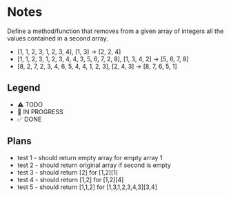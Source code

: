 # Notes

Define a method/function that removes from a given array of integers all the values
 contained in a second array.

* [1, 1, 2, 3, 1, 2, 3, 4], [1, 3] -> [2, 2, 4]
* [1, 1, 2, 3, 1, 2, 3, 4, 4, 3, 5, 6, 7, 2, 8], [1, 3, 4, 2] -> [5, 6, 7, 8]
* [8, 2, 7, 2, 3, 4, 6, 5, 4, 4, 1, 2, 3], [2, 4, 3] -> [8, 7, 6, 5, 1]

## Legend
- ⚠ TODO
- 🚧 IN PROGRESS
- ✅ DONE

## Plans

- test 1 - should return empty array for empty array 1
- test 2 - should return original array if second is empty
- test 3 - should return [2] for [1,2][1]
- test 4 - should return [1,2] for [1,2][4]
- test 5 - should return [1,1,2] for [1,3,1,2,3,4,3][3,4]
